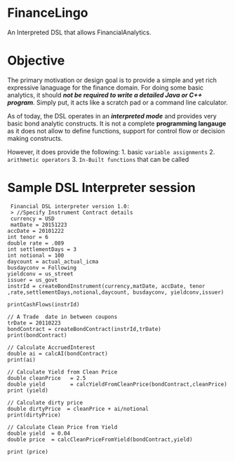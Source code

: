 # FinanceLingo
An Interpreted DSL that allows FinancialAnalytics.

# Objective
The primary motivation or design goal is to provide a simple and yet rich expressive lanaguage for the finance domain.
For doing some basic analytics, it should ***not be required to write a detailed Java or C++ program***. Simply put, it acts like a scratch pad or a command line calculator.

As of today, the DSL operates in an ***interpreted mode*** and provides very basic bond analytic constructs. 
It is not a complete **programming langauge** as it does not allow to define functions, support for control flow or decision making constructs. 

However, it does provide the following: 
      1. basic ``variable assignments``
      2. ``arithmetic operators``
      3. ``In-Built functions`` that can be called
      
# Sample DSL Interpreter session
``` 
 Financial DSL interpreter version 1.0:
 > //Specify Instrument Contract details
 currency = USD
 matDate = 20151223
accDate = 20101222
int tenor = 6
double rate = .089
int settlementDays = 3
int notional = 100
daycount = actual_actual_icma
busdayconv = Following
yieldconv = us_street
issuer = us_govt
instrId = createBondInstrument(currency,matDate, accDate, tenor ,rate,settlementDays,notional,daycount, busdayconv, yieldconv,issuer)

printCashFlows(instrId)

// A Trade  date in between coupons
trDate = 20110223
bondContract = createBondContract(instrId,trDate)
print(bondContract)

// Calculate AccruedInterest
double ai =	calcAI(bondContract)
print(ai)

// Calculate Yield from Clean Price 
double cleanPrice   = 2.5 
double yield 	    = calcYieldFromCleanPrice(bondContract,cleanPrice) 
print (yield)

// Calculate dirty price
double dirtyPrice  = cleanPrice + ai/notional
print(dirtyPrice)

// Calculate Clean Price from Yield 
double yield  = 0.04 
double price  = calcCleanPriceFromYield(bondContract,yield) 

print (price)
```

